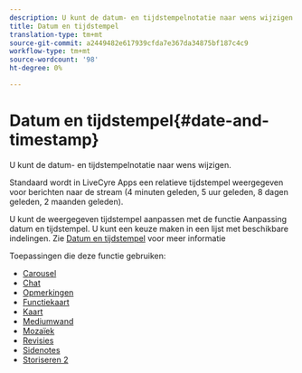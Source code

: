 ```yaml
---
description: U kunt de datum- en tijdstempelnotatie naar wens wijzigen.
title: Datum en tijdstempel
translation-type: tm+mt
source-git-commit: a2449482e617939cfda7e367da34875bf187c4c9
workflow-type: tm+mt
source-wordcount: '98'
ht-degree: 0%

---
```



# Datum en tijdstempel{#date-and-timestamp}

U kunt de datum- en tijdstempelnotatie naar wens wijzigen.

Standaard wordt in LiveCyre Apps een relatieve tijdstempel weergegeven voor berichten naar de stream (4 minuten geleden, 5 uur geleden, 8 dagen geleden, 2 maanden geleden).

U kunt de weergegeven tijdstempel aanpassen met de functie Aanpassing datum en tijdstempel. U kunt een keuze maken in een lijst met beschikbare indelingen. Zie [Datum en tijdstempel](/help/using/c-features-livefyre/c-styling-features/c-date-and-timestamp.md) voor meer informatie

Toepassingen die deze functie gebruiken:

* [Carousel](/help/using/c-about-apps/c-carousel-app/c-carousel-app.md#c_carousel_app)
* [Chat](/help/using/c-about-apps/c-chat-app/c-chat-app.md#c_chat_app)
* [Opmerkingen](/help/using/c-about-apps/c-comments/c-comments.md)
* [Functiekaart](/help/using/c-about-apps/c-feature-card-app/c-feature-card-app.md#c_feature_card_app)
* [Kaart](/help/using/c-about-apps/c-map-app/c-map-app.md#c_map_app)
* [Mediumwand](/help/using/c-about-apps/c-media-wall-app/c-media-wall-app.md#c_media_wall_app)
* [Mozaïek](/help/using/c-about-apps/c-mosaic-app/c-mosaic-app.md#c_mosaic_app)
* [Revisies](/help/using/c-about-apps/c-reviews-app/c-reviews-app.md#c_reviews_app)
* [Sidenotes](/help/using/c-about-apps/c-sidenotes-app/c-sidenotes-app.md#c_sidenotes_app)
* [Storiseren 2](/help/using/c-about-apps/c-storify2/c-storify2.md#c_storify2)

